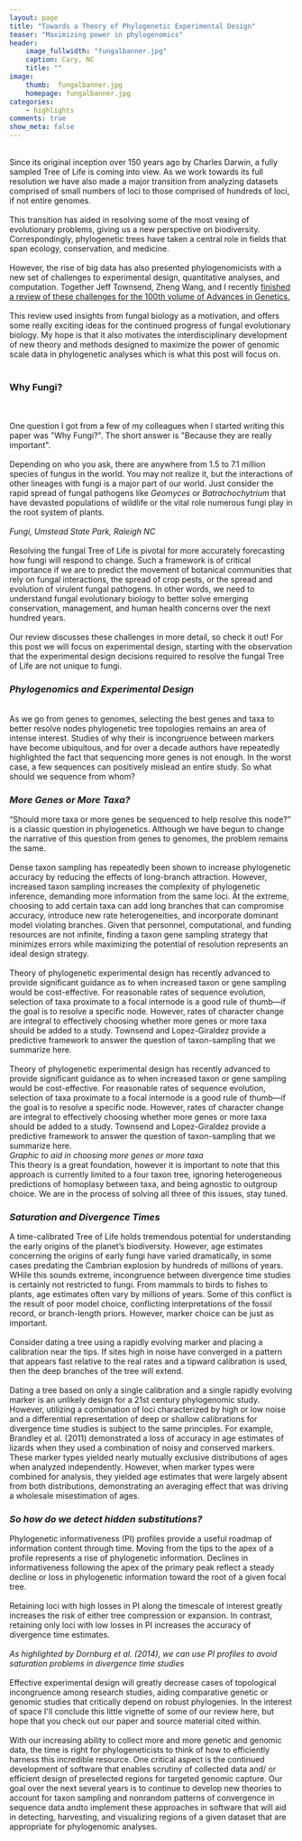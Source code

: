 ```yaml
---
layout: page
title: "Towards a Theory of Phylogenetic Experimental Design"
teaser: "Maximizing power in phylogenomics"
header:
    image_fullwidth: "fungalbanner.jpg"
    caption: Cary, NC
    title: ""
image:
    thumb:  fungalbanner.jpg
    homepage: fungalbanner.jpg
categories:
    - highlights
comments: true
show_meta: false
---
```

<br>
Since its original inception over 150 years ago by Charles Darwin, a fully sampled Tree of Life is coming into view. As we work towards its full resolution we have also made a major transition from analyzing datasets comprised of small numbers of loci to those comprised of hundreds of loci, if not entire genomes.
<br> 
<br> 
This transition has aided in resolving some of the most vexing of evolutionary problems, giving us a new perspective on biodiversity. Correspondingly, phylogenetic trees have taken a central role in fields that span ecology, conservation, and medicine. 
<br>
<br>
However, the rise of big data has also presented phylogenomicists with a new set of challenges to experimental design, quantitative analyses, and computation. Together Jeff Townsend, Zheng Wang, and I recently <a href="https://www.researchgate.net/publication/320882398_Maximizing_Power_in_Phylogenetics_and_Phylogenomics_A_Perspective_Illuminated_by_Fungal_Big_Data"> <en>finished a review of these challenges for the 100th volume of Advances in Genetics. </en></a>
<br> 
<br> 
This review used insights from fungal biology as a motivation, and offers some really exciting ideas for the continued progress of fungal evolutionary biology. My hope is that it also motivates the interdisciplinary development of new theory and methods designed to maximize the power of genomic scale data in phylogenetic analyses which is what this post will focus on.
<br> 
<br> 
<h3>Why Fungi?</h3>
<br>
<br>
One question I got from a few of my colleagues when I started writing this paper was "Why Fungi?". The short answer is "Because they are really important". 
<br>
<br>
Depending on who you ask, there are anywhere from 1.5 to 7.1 million species of fungus in the world. You may not realize it, but the interactions of other lineages with fungi is a major part of our world. Just consider the rapid spread of fungal pathogens like <i>Geomyces</i> or <i>Batrachochytrium</i> that have devasted populations of wildlife or the vital role numerous fungi play in the root system of plants. 
<br>
<br>
<img class="b30" src="http://carolinafishes.github.io/images/fungal01.jpg" alt=""><em>Fungi, Umstead State Park, Raleigh NC</em>
<br>
<br>
Resolving the fungal Tree of Life is pivotal for more accurately forecasting how fungi will respond to change. Such a framework is of critical importance if we are to predict the movement of botanical communities that rely on fungal interactions, the spread of crop pests, or the spread and evolution of virulent fungal pathogens. In other words, we need to understand fungal evolutionary biology to better solve emerging conservation, management, and human health concerns over the next hundred years. 
<br>
<br>
Our review discusses these challenges in more detail, so check it out! For this post we will focus on experimental design, starting with the observation that the experimental design decisions required to resolve the fungal Tree of Life are not unique to fungi.
<h3><i>Phylogenomics and Experimental Design</i></h3>
<br>
As we go from genes to genomes, selecting the best genes and taxa to better resolve nodes phylogenetic tree topologies remains an area of intense interest. Studies of why their is incongruence between markers have become ubiquitous, and for over a decade authors have repeatedly highlighted the fact that sequencing more genes is not enough. In the worst case, a few sequences can positively mislead an entire study. So what should we sequence from whom?   
<h3><i>More Genes or More Taxa?</i></h3> 
“Should more taxa or more genes be sequenced to help resolve this node?” is a classic question in phylogenetics. Although we have begun to change the narrative of this question from genes to genomes, the problem remains the same.
<br>
<br>
Dense taxon sampling has repeatedly been shown to increase phylogenetic accuracy by reducing the effects of long-branch attraction. However, increased taxon sampling increases the complexity of phylogenetic inference, demanding more information from the same loci. At the extreme, choosing to add certain taxa can add long branches that can compromise accuracy, introduce new rate heterogeneities, and incorporate dominant model violating branches. Given that personnel, computational, and funding resources are not infinite, finding a taxon gene sampling strategy that minimizes errors while maximizing the potential of resolution represents an ideal design strategy.
<br>
<br>
Theory of phylogenetic experimental design has recently advanced to provide significant guidance as to when increased taxon or gene sampling would be cost-effective. For reasonable rates of sequence evolution, selection of taxa proximate to a focal internode is a good rule of thumb—if the goal is to resolve a specific node. However, rates of character change are integral to effectively choosing whether more genes or more taxa should be added to a study. Townsend and Lopez-Giraldez provide a predictive framework to answer the question of taxon-sampling that we summarize here.
<br>
<br>
Theory of phylogenetic experimental design has recently advanced to provide significant guidance as to when increased taxon or gene sampling would be cost-effective. For reasonable rates of sequence evolution, selection of taxa proximate to a focal internode is a good rule of thumb—if the goal is to resolve a specific node. However, rates of character change are integral to effectively choosing whether more genes or more taxa should be added to a study. Townsend and Lopez-Giraldez provide a predictive framework to answer the question of taxon-sampling that we summarize here.
<br>
<img class="b30" src="http://carolinafishes.github.io/images/genes_or_taxa.png" alt=""><em>Graphic to aid in choosing more genes or more taxa</em>
<br>
This theory is a great foundation, however it is important to note that this approach is currently limited to a four taxon tree, ignoring heterogeneous predictions of homoplasy between taxa, and being agnostic to outgroup choice. We are in the process of solving all three of this issues, stay tuned.

<h3><i>Saturation and Divergence Times</i></h3> 
A time-calibrated Tree of Life holds tremendous potential for understanding the early origins of the planet’s biodiversity. However, age estimates concerning the origins of early fungi have varied dramatically, in some cases predating the Cambrian explosion by hundreds of millions of years. WHile this sounds extreme, incongruence between divergence time studies is certainly not restricted to fungi. From mammals to birds to fishes to plants, age estimates often vary by millions of years. Some of this conflict is the result of poor model choice, conflicting interpretations of the fossil record, or branch-length priors. However, marker choice can be just as important.
<br>
<br>
Consider dating a tree using a rapidly evolving marker and placing a calibration near the tips. If sites high in noise have converged in a pattern that appears fast relative to the real rates and a tipward calibration is used, then the deep branches of the tree will extend. 
<br>
<br>
Dating a tree based on only a single calibration and a single rapidly evolving marker is an unlikely design for a 21st century phylogenomic study. However, utilizing a combination of loci characterized by high or low noise and a differential representation of deep or shallow calibrations for divergence time studies is subject to the same principles. For example, Brandley et al. (2011) demonstrated a loss of accuracy in age estimates of lizards when they used a combination of noisy and conserved markers. These marker types yielded nearly mutually exclusive distributions of ages when analyzed independently. However, when marker types were combined for analysis, they yielded age estimates that were largely absent from both distributions, demonstrating an averaging effect that was driving a wholesale misestimation of ages. 

<h3><i>So how do we detect hidden substitutions?</i></h3> 

Phylogenetic informativeness (PI) profiles provide a useful roadmap of information content through time. Moving from the tips to the apex of a profile represents a rise of phylogenetic information. Declines in informativeness following the apex of the primary peak reflect a steady decline or loss in phylogenetic information toward the root of a given focal tree.
<br>
<br>
Retaining loci with high losses in PI along the timescale of interest greatly increases the risk of either tree compression or expansion. In contrast, retaining only loci with low losses in PI increases the accuracy of divergence time estimates.
<br>
<br>
<img class="b30" src="http://carolinafishes.github.io/images/fungus3.png" alt=""><em>As highlighted by Dornburg et al. (2014), we can use PI profiles to avoid saturation problems in divergence time studies </em>
<br>
<br>
Effective experimental design will greatly decrease cases of topological incongruence among research studies, aiding comparative genetic or genomic studies that critically depend on robust phylogenies. In the interest of space I'll conclude this little vignette of some of our review here, but hope that you check out our paper and source material cited within. 
<br>
<br>
With our increasing ability to collect more and more genetic and genomic data, the time is right for phylogeneticists to think of how to efficiently harness this incredible resource. One critical aspect is the continued development of software that enables scrutiny of collected data and/ or efficient design of preselected regions for targeted genomic capture. Our goal over the next several years is to continue to develop new theories to account for taxon sampling and nonrandom patterns of convergence in sequence data andto implement these approaches in software that will aid in detecting, harvesting, and visualizing regions of a given dataset that are appropriate for phylogenomic analyses.
 

